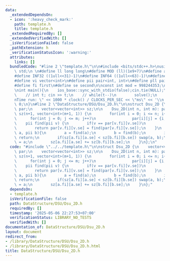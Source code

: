 ```yaml
---
data:
  _extendedDependsOn:
  - icon: ':heavy_check_mark:'
    path: template.h
    title: template.h
  _extendedRequiredBy: []
  _extendedVerifiedWith: []
  _isVerificationFailed: false
  _pathExtension: h
  _verificationStatusIcon: ':warning:'
  attributes:
    links: []
  bundledCode: "#line 2 \"template.h\"\n\n#include <bits/stdc++.h>\nusing namespace\
    \ std;\n \n#define ll long long\n#define MOD (ll)(1e9+7)\n#define all(x) (x).begin(),(x).end()\n\
    #define INF32 ((1ull<<31)-1)\n#define INF64 ((1ull<<63)-1)\n#define inf (ll)1e18\n\
    #define vi vector<int>\n#define pii pair<int, int>\n#define pll pair<ll, ll>\n\
    #define fi first\n#define se second\n\nconst int mod = 998244353;\n\nvoid solve();\n\
    \nint main(){\n    ios_base::sync_with_stdio(false);cin.tie(NULL);\n    // cin.exceptions(cin.failbit);\n\
    \    // int t; cin >> t;\n    // while(t--)\n        solve();\n    cerr << \"\\\
    nTime run: \" << 1000 * clock() / CLOCKS_PER_SEC << \"ms\" << '\\n';\n    return\
    \ 0;\n}\n#line 2 \"DataStructure/DSU/Dsu_2D.h\"\n\nstruct Dsu_2D {\n    vector<vector<pii>>\
    \ par;\n    vector<vector<int>> sz;\n\n    Dsu_2D(int n, int m): par(n+1, vector<pii>(m+1)),\
    \ sz(n+1, vector<int>(m+1, 1)) {\n        for(int i = 0; i <= n; i++)\n      \
    \      for(int j = 0; j <= m; j++)\n                par[i][j] = {i, j};\n    }\n\
    \    pii find(pii v) {\n        if(v == par[v.fi][v.se])\n            return v;\n\
    \        return par[v.fi][v.se] = find(par[v.fi][v.se]);\n    }\n    void merge(pii\
    \ a, pii b){\n        a = find(a);\n        b = find(b);\n        if (a == b)\
    \ return;\n        if(sz[a.fi][a.se] < sz[b.fi][b.se]) swap(a, b);\n        par[b.fi][b.se]\
    \ = a;\n        sz[a.fi][a.se] += sz[b.fi][b.se];\n    }\n};\n"
  code: "#include \"../../template.h\"\n\nstruct Dsu_2D {\n    vector<vector<pii>>\
    \ par;\n    vector<vector<int>> sz;\n\n    Dsu_2D(int n, int m): par(n+1, vector<pii>(m+1)),\
    \ sz(n+1, vector<int>(m+1, 1)) {\n        for(int i = 0; i <= n; i++)\n      \
    \      for(int j = 0; j <= m; j++)\n                par[i][j] = {i, j};\n    }\n\
    \    pii find(pii v) {\n        if(v == par[v.fi][v.se])\n            return v;\n\
    \        return par[v.fi][v.se] = find(par[v.fi][v.se]);\n    }\n    void merge(pii\
    \ a, pii b){\n        a = find(a);\n        b = find(b);\n        if (a == b)\
    \ return;\n        if(sz[a.fi][a.se] < sz[b.fi][b.se]) swap(a, b);\n        par[b.fi][b.se]\
    \ = a;\n        sz[a.fi][a.se] += sz[b.fi][b.se];\n    }\n};"
  dependsOn:
  - template.h
  isVerificationFile: false
  path: DataStructure/DSU/Dsu_2D.h
  requiredBy: []
  timestamp: '2025-05-06 22:27:53+07:00'
  verificationStatus: LIBRARY_NO_TESTS
  verifiedWith: []
documentation_of: DataStructure/DSU/Dsu_2D.h
layout: document
redirect_from:
- /library/DataStructure/DSU/Dsu_2D.h
- /library/DataStructure/DSU/Dsu_2D.h.html
title: DataStructure/DSU/Dsu_2D.h
---
```

